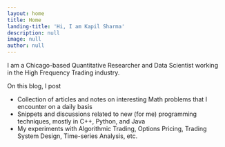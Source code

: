 ```yaml
---
layout: home
title: Home
landing-title: 'Hi, I am Kapil Sharma'
description: null
image: null
author: null
---
```


I am a Chicago-based Quantitative Researcher and Data Scientist working in the High Frequency Trading industry.

On this blog, I post

- Collection of articles and notes on interesting Math problems that I encounter on a daily basis
- Snippets and discussions related to new (for me) programming techniques, mostly in C++, Python, and Java
- My experiments with Algorithmic Trading, Options Pricing, Trading System Design, Time-series Analysis, etc.
